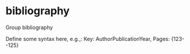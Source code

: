 # bibliography
Group bibliography

Define some syntax here, e.g.,: Key: AuthorPublicationYear, Pages: {123--125}
